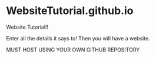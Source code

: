 # WebsiteTutorial.github.io
Website Tutorial!!

Enter all the details it says to! 
Then you will have a website.

MUST HOST USING YOUR OWN GITHUB REPOSITORY
